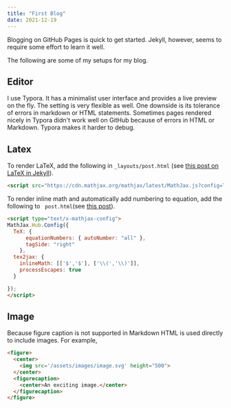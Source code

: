 ```yaml
---
title: "First Blog"
date: 2021-12-19
---
```


Blogging on GitHub Pages is quick to get started. Jekyll, however, seems to require some effort to learn it well. 

The following are some of my setups for my blog.

## Editor

I use Typora. It has a minimalist user interface and provides a live preview on the fly. The setting is very flexible as well. One downside is its tolerance of errors in markdown or HTML statements. Sometimes pages rendered nicely in Typora didn't work well on GitHub because of errors in HTML or Markdown. Typora makes it harder to debug.

## Latex

To render LaTeX, add the following in `_layouts/post.html` (see [this post on LaTeX in Jekyll](http://www.iangoodfellow.com/blog/jekyll/markdown/tex/2016/11/07/latex-in-markdown.html)).

```html
<script src="https://cdn.mathjax.org/mathjax/latest/MathJax.js?config=TeX-AMS-MML_HTMLorMML" type="text/javascript"></script>
```

 To render inline math and automatically add numbering to equation, add the following to ` post.html`(see [this post](https://stackoverflow.com/questions/59141529/mathjax-equation-numbers-do-not-show-using-jekyll-on-github-pages)).

```html
<script type="text/x-mathjax-config">
MathJax.Hub.Config({
  TeX: {
      equationNumbers: { autoNumber: "all" },
      tagSide: "right"
    },
  tex2jax: {
    inlineMath: [['$','$'], ['\\(','\\)']],
    processEscapes: true
  }

});
</script>
```

## Image

Because figure caption is not supported in Markdown HTML is used directly to include images. For example,

```html
<figure>
  <center>
    <img src='/assets/images/image.svg' height="500">
  </center>
  <figurecaption>
    <center>An exciting image.</center>
  </figurecaption>
</figure>
```

